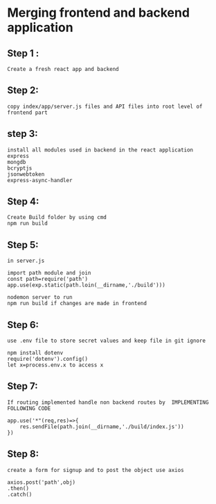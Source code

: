 # Merging frontend and backend application

## Step 1 :

    Create a fresh react app and backend

## Step 2:

    copy index/app/server.js files and API files into root level of frontend part

## step 3:

    install all modules used in backend in the react application
    express
    mongdb
    bcryptjs
    jsonwebtoken
    express-async-handler

## Step 4:

    Create Build folder by using cmd
    npm run build

## Step 5:

    in server.js

    import path module and join
    const path=require('path')
    app.use(exp.static(path.loin(__dirname,'./build')))

    nodemon server to run
    npm run build if changes are made in frontend

## Step 6:

    use .env file to store secret values and keep file in git ignore

    npm install dotenv
    require('dotenv').config()
    let x=process.env.x to access x

## Step 7:

    If routing implemented handle non backend routes by  IMPLEMENTING FOLLOWING CODE

    app.use('*"(req,res)=>{
        res.sendFile(path.join(__dirname,'./build/index.js'))
    })

## Step 8:

    create a form for signup and to post the object use axios

    axios.post('path',obj)
    .then()
    .catch()
